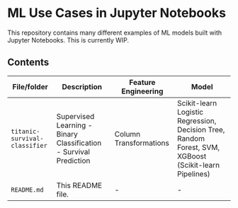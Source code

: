 # ML Use Cases in Jupyter Notebooks
This repository contains many different examples of ML models built with Jupyter Notebooks. This is currently WIP.

## Contents

| File/folder | Description | Feature Engineering | Model
|-------------|-------------|---------------------|------------
| `titanic-survival-classifier` | Supervised Learning - Binary Classification - Survival Prediction | Column Transformations | Scikit-learn Logistic Regression, Decision Tree, Random Forest, SVM, XGBoost (Scikit-learn Pipelines)
| `README.md` | This README file. | - | -

